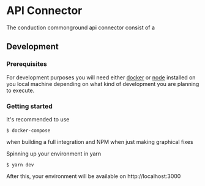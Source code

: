 # API Connector

The conduction commonground api connector consist of a

## Development

### Prerequisites
For development purposes you will need either [docker]() or [node](https://nodejs.org/en/download/) installed on you local machine depending on what kind of development you are planning to execute.

### Getting started
It's recommended to use 

```
$ docker-compose 
```

when building a full integration and NPM when just making graphical fixes

Spinning up your environment in yarn

```
$ yarn dev
```

After this, your environment will be available on http://localhost:3000
